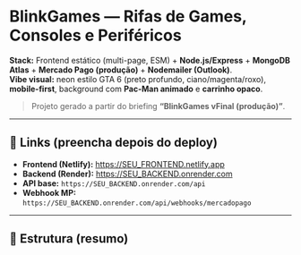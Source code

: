 # BlinkGames — Rifas de Games, Consoles e Periféricos

**Stack:** Frontend estático (multi-page, ESM) + **Node.js/Express** + **MongoDB Atlas** + **Mercado Pago (produção)** + **Nodemailer (Outlook)**.  
**Vibe visual:** neon estilo GTA 6 (preto profundo, ciano/magenta/roxo), **mobile-first**, background com **Pac-Man animado** e **carrinho opaco**.

> Projeto gerado a partir do briefing **“BlinkGames vFinal (produção)”**.

---

## 🔗 Links (preencha depois do deploy)
- **Frontend (Netlify):** https://SEU_FRONTEND.netlify.app  
- **Backend (Render):** https://SEU_BACKEND.onrender.com  
- **API base:** `https://SEU_BACKEND.onrender.com/api`  
- **Webhook MP:** `https://SEU_BACKEND.onrender.com/api/webhooks/mercadopago`

---

## 📁 Estrutura (resumo)

